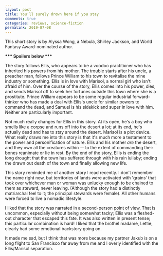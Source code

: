 ```yaml
---
layout: post
title: You'll surely drown here if you stay
comments: true
categories: reviews, science-fiction
permalink: 2019-07-08
---
```


This short story is by Alyssa Wong, a Nebula, Shirley Jackson, and World Fantasy Award-nominated author.

<b> *** Spoilers below *** </b>

The story follows Ellis, who appears to be a voodoo practitioner who has inherited his powers from his mother. The trouble starts after his uncle, a preacher man, follows Prince William to his town to revitalise the mine industry or something. Ellis is in love with Marisol, a normal girl who isn't afraid of him. Over the course of the story, Ellis comes into his power, dies, and sends Marisol off to seek her fortunes outside this town where she is a prostitute. Prince William appears to be some regular industrial forward-thinker who has made a deal with Ellis's uncle for similar powers to command the dead, and Samuel is his sidekick and super in love with him. Neither are particularly important. 

Not much really changes for Ellis in this story. At its open, he's a boy who smells like a corpse and runs off into the desert a lot; at its end, he's actually dead and has to stay around the desert. Marisol is a plot device. What really draws me into this story is that it's much more a testament to the power and personification of nature. Ellis and his mother *are* the desert, and they own all the creatures within -- to the extent of commanding their bones reanimate or lie in rest. By the end of the story, Ellis is ending the long drought that the town has suffered through with his rain lullaby; ending the drawn out death of the town and finally allowing new life.

This story reminded me of another story I read recently. I don't remember the name right now, but territories of lands were activated with 'grains' that took over whichever man or woman was unlucky enough to be chained to them as steward, never leaving. (Although the story had a distinctly matriarchal feel to it; the principal stewards were female). All other humans were forced to live a nomadic lifestyle. 

I liked that the story was narrated in a second-person point of view. That is uncommon, especially without being somewhat tacky; Ellis was a fleshed-out character that escaped this fate. It was also written in present tense; this particular combination is hard! I liked that the brothel madame, Lettie, clearly had some emotional backstory going on. 

It made me sad, but I think that was more because my partner Jakub is on a long flight to San Francisco far away from me and I overly identified with the Ellis/Marisol separation. 